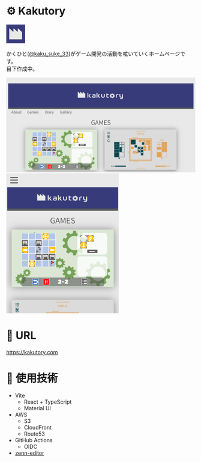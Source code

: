 # ⚙ Kakutory

<img width="50" alt="PC表示" src="./docs/factory.svg">

かくひと([@kaku_suke_33](https://twitter.com/kaku_suke_33))がゲーム開発の活動を呟いていくホームページです。  
目下作成中。


<img width="600" alt="PC表示" src="./docs/thambnail_pc.png">
<img width="300" alt="PC表示" src="./docs/thambnail_phone.png">

# 🔗 URL

https://kakutory.com

# 🔧 使用技術

- Vite
   - React + TypeScript
   <!-- - Tailwind CSS -->
   - Material UI
- AWS
   - S3
   - CloudFront
   - Route53
- GitHub Actions
   - OIDC
- [zenn-editor](https://github.com/zenn-dev/zenn-editor)
